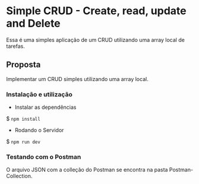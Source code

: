 # Simple CRUD - Create, read, update and Delete

Essa é uma simples aplicação de um CRUD utilizando uma array local de tarefas.

## Proposta

Implementar um CRUD simples utilizando uma array local.

### Instalação e utilização

- Instalar as dependências

$ `npm install`

- Rodando o Servidor

$ `npm run dev`

### Testando com o Postman

O arquivo JSON com a colleção do Postman se encontra na pasta Postman-Collection.
